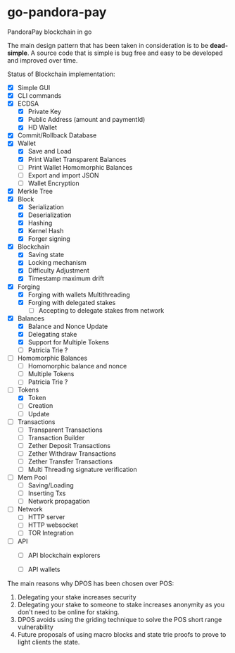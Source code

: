 # go-pandora-pay
PandoraPay blockchain in go

The main design pattern that has been taken in consideration is to be **dead-simple**. A source code that is simple is bug free and easy to be developed and improved over time.

Status of Blockchain implementation:

- [x] Simple GUI
- [x] CLI commands
- [x] ECDSA
    - [x] Private Key
    - [x] Public Address (amount and paymentId)
    - [x] HD Wallet
- [x] Commit/Rollback Database
- [x] Wallet
    - [x] Save and Load
    - [x] Print Wallet Transparent Balances
    - [ ] Print Wallet Homomorphic Balances
    - [ ] Export and import JSON        
    - [ ] Wallet Encryption
- [x] Merkle Tree
- [x] Block
    - [x] Serialization
    - [x] Deserialization
    - [x] Hashing
    - [x] Kernel Hash
    - [x] Forger signing  
- [x] Blockchain
    - [x] Saving state
    - [x] Locking mechanism
    - [x] Difficulty Adjustment
    - [x] Timestamp maximum drift    
- [x] Forging
    - [x] Forging with wallets Multithreading    
    - [X] Forging with delegated stakes
        - [ ] Accepting to delegate stakes from network  
- [x] Balances
    - [x] Balance and Nonce Update
    - [x] Delegating stake
    - [x] Support for Multiple Tokens   
    - [ ] Patricia Trie ?
- [ ] Homomorphic Balances
    - [ ] Homomorphic balance and nonce   
    - [ ] Multiple Tokens
    - [ ] Patricia Trie ?
- [ ] Tokens
    - [X] Token
    - [ ] Creation
    - [ ] Update  
- [ ] Transactions
    - [ ] Transparent Transactions
    - [ ] Transaction Builder
    - [ ] Zether Deposit Transactions
    - [ ] Zether Withdraw Transactions
    - [ ] Zether Transfer Transactions
    - [ ] Multi Threading signature verification
- [ ] Mem Pool
    - [ ] Saving/Loading
    - [ ] Inserting Txs
    - [ ] Network propagation
- [ ] Network
    - [ ] HTTP server
    - [ ] HTTP websocket
    - [ ] TOR Integration
- [ ] API
    - [ ] API blockchain explorers
    - [ ] API wallets    
    
    
The main reasons why DPOS has been chosen over POS:
1. Delegating your stake increases security 
2. Delegating your stake to someone to stake increases anonymity as you don't need to be online for staking.
3. DPOS avoids using the griding technique to solve the POS short range vulnerability
4. Future proposals of using macro blocks and state trie proofs to prove to light clients the state. 
